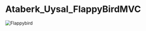 # Ataberk_Uysal_FlappyBirdMVC


![Flappybird](https://user-images.githubusercontent.com/54504620/163029109-b0a5675f-0659-4e98-9d7a-f3da2fc00e50.gif)
